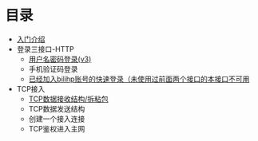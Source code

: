 # 目录

+ [入门介绍](intro.md)
+ 登录三接口-HTTP
    - [用户名密码登录(v3)](login/v3.md)
    - 手机验证码登录
    - [已经加入bilihp账号的快速登录（未使用过前面两个接口的本接口不可用](login/pw.md)
+ TCP接入
    - [TCP数据接收结构/拆粘包](tcp/conn.md)
    - TCP数据发送结构
    - 创建一个接入连接
    - TCP鉴权进入主网